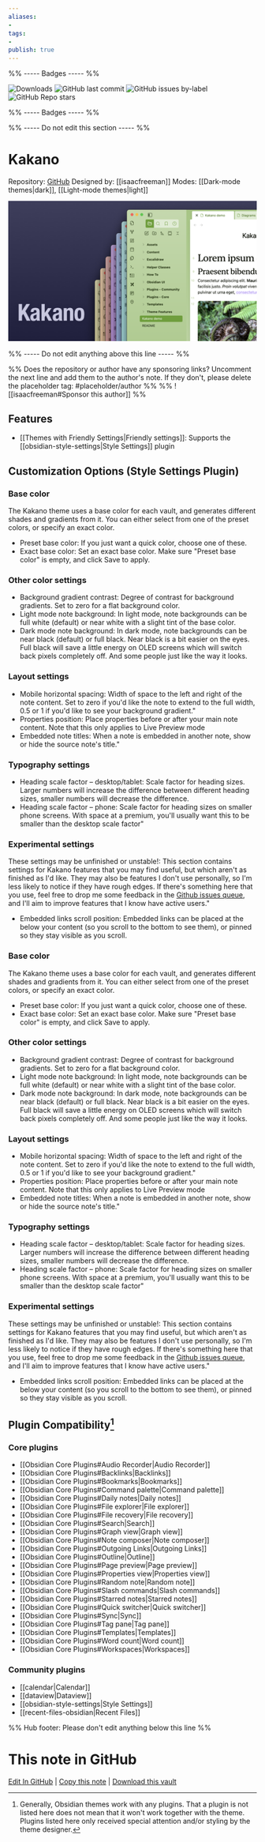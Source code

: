 ```yaml
---
aliases:
- 
tags: 
- 
publish: true
---
```


%% ----- Badges ----- %%

![Downloads](https://img.shields.io/badge/downloads-18398-573E7A?style=for-the-badge&logo=)
![GitHub last commit](https://img.shields.io/github/last-commit/isaacfreeman/kakano-obsidian-theme?color=573E7A&label=last%20update&logo=github&style=for-the-badge)
![GitHub issues by-label](https://img.shields.io/github/issues/isaacfreeman/kakano-obsidian-theme/help%20wanted?color=573E7A&logo=github&style=for-the-badge) 
![GitHub Repo stars](https://img.shields.io/github/stars/isaacfreeman/kakano-obsidian-theme?color=573E7A&logo=github&style=for-the-badge)

%% ----- Badges ----- %%

%% ----- Do not edit this section ----- %%

# Kakano

Repository: [GitHub](https://github.com/isaacfreeman/kakano-obsidian-theme)
Designed by: [[isaacfreeman]]
Modes: [[Dark-mode themes|dark]], [[Light-mode themes|light]]



![screenshot](https://github.com/isaacfreeman/kakano-obsidian-theme/raw/HEAD/screenshot.png)

%% ----- Do not edit anything above this line ----- %% 

%% Does the repository or author have any sponsoring links? Uncomment the next line and add them to the author's note. If they don't, please delete the placeholder tag: #placeholder/author %%
%% ![[isaacfreeman#Sponsor this author]] %%


## Features

- [[Themes with Friendly Settings|Friendly settings]]: Supports the [[obsidian-style-settings|Style Settings]] plugin

## Customization Options (Style Settings Plugin) 
### Base color
The Kakano theme uses a base color for each vault, and generates different shades and gradients from it. You can either select from one of the preset colors, or specify an exact color.
- Preset base color: If you just want a quick color, choose one of these.
- Exact base color: Set an exact base color. Make sure "Preset base color" is empty, and click Save to apply.
### Other color settings
- Background gradient contrast: Degree of contrast for background gradients. Set to zero for a flat background color.
- Light mode note background: In light mode, note backgrounds can be full white (default) or near white with a slight tint of the base color.
- Dark mode note background: In dark mode, note backgrounds can be near black (default) or full black. Near black is a bit easier on the eyes. Full black will save a little energy on OLED screens which will switch back pixels completely off. And some people just like the way it looks.
### Layout settings
- Mobile horizontal spacing: Width of space to the left and right of the note content. Set to zero if you'd like the note to extend to the full width, 0.5 or 1 if you'd like to see your background gradient."
- Properties position: Place properties before or after your main note content. Note that this only applies to Live Preview mode
- Embedded note titles: When a note is embedded in another note, show or hide the source note's title."
### Typography settings
- Heading scale factor – desktop/tablet: Scale factor for heading sizes. Larger numbers will increase the difference between different heading sizes, smaller numbers will decrease the difference.
- Heading scale factor – phone: Scale factor for heading sizes on smaller phone screens. With space at a premium, you'll usually want this to be smaller than the desktop scale factor"
### Experimental settings
These settings may be unfinished or unstable!: This section contains settings for Kakano features that you may find useful, but which aren't as finished as I'd like. They may also be features I don't use personally, so I'm less likely to notice if they have rough edges. If there's something here that you use, feel free to drop me some feedback in the [Github issues queue](https://github.com/isaacfreeman/kakano-obsidian-theme/issues), and I'll aim to improve features that I know have active users."
- Embedded links scroll position: Embedded links can be placed at the below your content (so you scroll to the bottom to see them), or pinned so they stay visible as you scroll.

### Base color
The Kakano theme uses a base color for each vault, and generates different shades and gradients from it. You can either select from one of the preset colors, or specify an exact color.
- Preset base color: If you just want a quick color, choose one of these.
- Exact base color: Set an exact base color. Make sure "Preset base color" is empty, and click Save to apply.
### Other color settings
- Background gradient contrast: Degree of contrast for background gradients. Set to zero for a flat background color.
- Light mode note background: In light mode, note backgrounds can be full white (default) or near white with a slight tint of the base color.
- Dark mode note background: In dark mode, note backgrounds can be near black (default) or full black. Near black is a bit easier on the eyes. Full black will save a little energy on OLED screens which will switch back pixels completely off. And some people just like the way it looks.
### Layout settings
- Mobile horizontal spacing: Width of space to the left and right of the note content. Set to zero if you'd like the note to extend to the full width, 0.5 or 1 if you'd like to see your background gradient."
- Properties position: Place properties before or after your main note content. Note that this only applies to Live Preview mode
- Embedded note titles: When a note is embedded in another note, show or hide the source note's title."
### Typography settings
- Heading scale factor – desktop/tablet: Scale factor for heading sizes. Larger numbers will increase the difference between different heading sizes, smaller numbers will decrease the difference.
- Heading scale factor – phone: Scale factor for heading sizes on smaller phone screens. With space at a premium, you'll usually want this to be smaller than the desktop scale factor"
### Experimental settings
These settings may be unfinished or unstable!: This section contains settings for Kakano features that you may find useful, but which aren't as finished as I'd like. They may also be features I don't use personally, so I'm less likely to notice if they have rough edges. If there's something here that you use, feel free to drop me some feedback in the [Github issues queue](https://github.com/isaacfreeman/kakano-obsidian-theme/issues), and I'll aim to improve features that I know have active users."
- Embedded links scroll position: Embedded links can be placed at the below your content (so you scroll to the bottom to see them), or pinned so they stay visible as you scroll.

## Plugin Compatibility[^1]

### Core plugins
- [[Obsidian Core Plugins#Audio Recorder|Audio Recorder]]
- [[Obsidian Core Plugins#Backlinks|Backlinks]]
- [[Obsidian Core Plugins#Bookmarks|Bookmarks]]
- [[Obsidian Core Plugins#Command palette|Command palette]]
- [[Obsidian Core Plugins#Daily notes|Daily notes]]
- [[Obsidian Core Plugins#File explorer|File explorer]]
- [[Obsidian Core Plugins#File recovery|File recovery]]
- [[Obsidian Core Plugins#Search|Search]]
- [[Obsidian Core Plugins#Graph view|Graph view]]
- [[Obsidian Core Plugins#Note composer|Note composer]]
- [[Obsidian Core Plugins#Outgoing Links|Outgoing Links]]
- [[Obsidian Core Plugins#Outline|Outline]]
- [[Obsidian Core Plugins#Page preview|Page preview]]
- [[Obsidian Core Plugins#Properties view|Properties view]]
- [[Obsidian Core Plugins#Random note|Random note]]
- [[Obsidian Core Plugins#Slash commands|Slash commands]]
- [[Obsidian Core Plugins#Starred notes|Starred notes]]
- [[Obsidian Core Plugins#Quick switcher|Quick switcher]]
- [[Obsidian Core Plugins#Sync|Sync]]
- [[Obsidian Core Plugins#Tag pane|Tag pane]]
- [[Obsidian Core Plugins#Templates|Templates]]
- [[Obsidian Core Plugins#Word count|Word count]]
- [[Obsidian Core Plugins#Workspaces|Workspaces]]

### Community plugins
- [[calendar|Calendar]]
- [[dataview|Dataview]]
- [[obsidian-style-settings|Style Settings]]
- [[recent-files-obsidian|Recent Files]]

[^1]: Generally, Obsidian themes work with any plugins. That a plugin is not listed here does not mean that it won't work together with the theme. Plugins listed here only received special attention and/or styling by the theme designer.

%% Hub footer: Please don't edit anything below this line %%

# This note in GitHub

<span class="git-footer">[Edit In GitHub](https://github.dev/obsidian-community/obsidian-hub/blob/main/02%20-%20Community%20Expansions/02.05%20All%20Community%20Expansions/Themes/Kakano.md "git-hub-edit-note") | [Copy this note](https://raw.githubusercontent.com/obsidian-community/obsidian-hub/main/02%20-%20Community%20Expansions/02.05%20All%20Community%20Expansions/Themes/Kakano.md "git-hub-copy-note") | [Download this vault](https://github.com/obsidian-community/obsidian-hub/archive/refs/heads/main.zip "git-hub-download-vault") </span>
